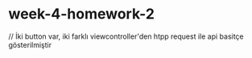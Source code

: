 # week-4-homework-2

// İki button var, iki farklı viewcontroller'den htpp request ile api basitçe gösterilmiştir
